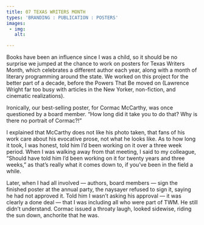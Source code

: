 ```yaml
---
title: 07 TEXAS WRITERS MONTH
types: 'BRANDING : PUBLICATION : POSTERS'
images:
 - img:
   alt:

---
```


Books have been an influence since I was a child, so it should be no surprise we jumped at the chance to work on posters for Texas Writers Month, which celebrates a different author each year, along with a month of literary programming around the state. We worked on this project for the better part of a decade, before the Powers That Be moved on (Lawrence Wright far too busy with articles in the New Yorker, non-fiction, and cinematic realizations).

Ironically, our best-selling poster, for Cormac McCarthy, was once questioned by a board member. “How long did it take you to do that? Why is there no portrait of Cormac?!”

I explained that McCarthy does not like his photo taken, that fans of his work care about his evocative prose, not what he looks like. As to how long it took, I was honest, told him I’d been working on it over a three week period. When I was walking away from that meeting, I said to my colleague, “Should have told him I’d been working on it for twenty years and three weeks,” as that’s really what it comes down to, if you’ve been in the field a while.

Later, when I had all involved — authors, board members — sign the finished poster at the annual party, the naysayer refused to sign it, saying he had not approved it. Told him I wasn’t asking his approval — it was clearly a done deal — that I was including all who were part of TWM. He still didn’t understand. Cormac issued a throaty laugh, looked sidewise, riding the sun down, anchorite that he was.
